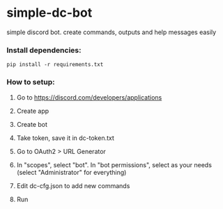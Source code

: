 # simple-dc-bot
simple discord bot. create commands, outputs and help messages easily

### Install dependencies:

`pip install -r requirements.txt`

### How to setup:

1. Go to https://discord.com/developers/applications

1. Create app

1. Create bot

1. Take token, save it in dc-token.txt

1. Go to OAuth2 > URL Generator

1. In "scopes", select "bot". In "bot permissions", select as your needs (select "Administrator" for everything)

1. Edit dc-cfg.json to add new commands

1. Run
